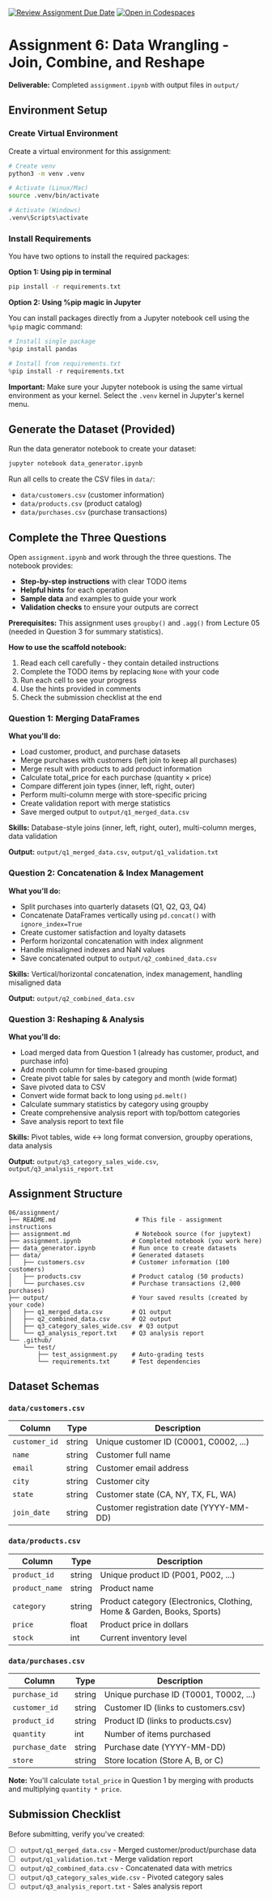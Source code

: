 [![Review Assignment Due Date](https://classroom.github.com/assets/deadline-readme-button-22041afd0340ce965d47ae6ef1cefeee28c7c493a6346c4f15d667ab976d596c.svg)](https://classroom.github.com/a/vSeWVPn3)
[![Open in Codespaces](https://classroom.github.com/assets/launch-codespace-2972f46106e565e64193e422d61a12cf1da4916b45550586e14ef0a7c637dd04.svg)](https://classroom.github.com/open-in-codespaces?assignment_repo_id=21237160)
# Assignment 6: Data Wrangling - Join, Combine, and Reshape

**Deliverable:** Completed `assignment.ipynb` with output files in `output/`

## Environment Setup

### Create Virtual Environment

Create a virtual environment for this assignment:

```bash
# Create venv
python3 -m venv .venv

# Activate (Linux/Mac)
source .venv/bin/activate

# Activate (Windows)
.venv\Scripts\activate
```

### Install Requirements

You have two options to install the required packages:

**Option 1: Using pip in terminal**
```bash
pip install -r requirements.txt
```

**Option 2: Using %pip magic in Jupyter**

You can install packages directly from a Jupyter notebook cell using the `%pip` magic command:

```python
# Install single package
%pip install pandas

# Install from requirements.txt
%pip install -r requirements.txt
```

**Important:** Make sure your Jupyter notebook is using the same virtual environment as your kernel. Select the `.venv` kernel in Jupyter's kernel menu.

## Generate the Dataset (Provided)

Run the data generator notebook to create your dataset:

```bash
jupyter notebook data_generator.ipynb
```

Run all cells to create the CSV files in `data/`:
- `data/customers.csv` (customer information)
- `data/products.csv` (product catalog)
- `data/purchases.csv` (purchase transactions)

## Complete the Three Questions

Open `assignment.ipynb` and work through the three questions. The notebook provides:

- **Step-by-step instructions** with clear TODO items
- **Helpful hints** for each operation
- **Sample data** and examples to guide your work
- **Validation checks** to ensure your outputs are correct

**Prerequisites:** This assignment uses `groupby()` and `.agg()` from Lecture 05 (needed in Question 3 for summary statistics).

**How to use the scaffold notebook:**
1. Read each cell carefully - they contain detailed instructions
2. Complete the TODO items by replacing `None` with your code
3. Run each cell to see your progress
4. Use the hints provided in comments
5. Check the submission checklist at the end

### Question 1: Merging DataFrames

**What you'll do:**
- Load customer, product, and purchase datasets
- Merge purchases with customers (left join to keep all purchases)
- Merge result with products to add product information
- Calculate total_price for each purchase (quantity × price)
- Compare different join types (inner, left, right, outer)
- Perform multi-column merge with store-specific pricing
- Create validation report with merge statistics
- Save merged output to `output/q1_merged_data.csv`

**Skills:** Database-style joins (inner, left, right, outer), multi-column merges, data validation

**Output:** `output/q1_merged_data.csv`, `output/q1_validation.txt`

### Question 2: Concatenation & Index Management

**What you'll do:**
- Split purchases into quarterly datasets (Q1, Q2, Q3, Q4)
- Concatenate DataFrames vertically using `pd.concat()` with `ignore_index=True`
- Create customer satisfaction and loyalty datasets
- Perform horizontal concatenation with index alignment
- Handle misaligned indexes and NaN values
- Save concatenated output to `output/q2_combined_data.csv`

**Skills:** Vertical/horizontal concatenation, index management, handling misaligned data

**Output:** `output/q2_combined_data.csv`

### Question 3: Reshaping & Analysis

**What you'll do:**
- Load merged data from Question 1 (already has customer, product, and purchase info)
- Add month column for time-based grouping
- Create pivot table for sales by category and month (wide format)
- Save pivoted data to CSV
- Convert wide format back to long using `pd.melt()`
- Calculate summary statistics by category using groupby
- Create comprehensive analysis report with top/bottom categories
- Save analysis report to text file

**Skills:** Pivot tables, wide ↔ long format conversion, groupby operations, data analysis

**Output:** `output/q3_category_sales_wide.csv`, `output/q3_analysis_report.txt`

## Assignment Structure

```
06/assignment/
├── README.md                      # This file - assignment instructions
├── assignment.md                  # Notebook source (for jupytext)
├── assignment.ipynb              # Completed notebook (you work here)
├── data_generator.ipynb          # Run once to create datasets
├── data/                         # Generated datasets
│   ├── customers.csv             # Customer information (100 customers)
│   ├── products.csv              # Product catalog (50 products)
│   └── purchases.csv             # Purchase transactions (2,000 purchases)
├── output/                       # Your saved results (created by your code)
│   ├── q1_merged_data.csv        # Q1 output
│   ├── q2_combined_data.csv      # Q2 output
│   ├── q3_category_sales_wide.csv  # Q3 output
│   └── q3_analysis_report.txt    # Q3 analysis report
└── .github/
    └── test/
        ├── test_assignment.py    # Auto-grading tests
        └── requirements.txt      # Test dependencies
```

## Dataset Schemas

### `data/customers.csv`

| Column | Type | Description |
|--------|------|-------------|
| `customer_id` | string | Unique customer ID (C0001, C0002, ...) |
| `name` | string | Customer full name |
| `email` | string | Customer email address |
| `city` | string | Customer city |
| `state` | string | Customer state (CA, NY, TX, FL, WA) |
| `join_date` | string | Customer registration date (YYYY-MM-DD) |

### `data/products.csv`

| Column | Type | Description |
|--------|------|-------------|
| `product_id` | string | Unique product ID (P001, P002, ...) |
| `product_name` | string | Product name |
| `category` | string | Product category (Electronics, Clothing, Home & Garden, Books, Sports) |
| `price` | float | Product price in dollars |
| `stock` | int | Current inventory level |

### `data/purchases.csv`

| Column | Type | Description |
|--------|------|-------------|
| `purchase_id` | string | Unique purchase ID (T0001, T0002, ...) |
| `customer_id` | string | Customer ID (links to customers.csv) |
| `product_id` | string | Product ID (links to products.csv) |
| `quantity` | int | Number of items purchased |
| `purchase_date` | string | Purchase date (YYYY-MM-DD) |
| `store` | string | Store location (Store A, B, or C) |

**Note:** You'll calculate `total_price` in Question 1 by merging with products and multiplying `quantity * price`.

## Submission Checklist

Before submitting, verify you've created:

- [ ] `output/q1_merged_data.csv` - Merged customer/product/purchase data
- [ ] `output/q1_validation.txt` - Merge validation report
- [ ] `output/q2_combined_data.csv` - Concatenated data with metrics
- [ ] `output/q3_category_sales_wide.csv` - Pivoted category sales
- [ ] `output/q3_analysis_report.txt` - Sales analysis report
